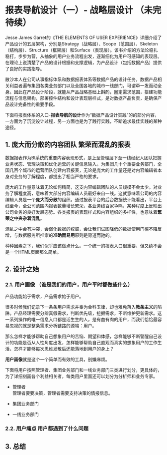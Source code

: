 # 报表导航设计（一）- 战略层设计  （未完待续）  
Jesse James Garret的《THE ELEMENTS OF USER EXPERIENCE》详细介绍了产品设计的五层架构，分别是Strategy（战略层）、Scope（范围层）、Skeleton（结构层）、Structure（框架层）和Surface（表现层）。该书介绍的方法论稳扎稳打，步步为营，从抽象的用户业务流程出发，逐渐细化为用户可感知的表现层。在理论上说清楚了产品的设计根据和支撑逻辑，为产品设计（包括数据产品）提供了良好的实践指导。   

散沙本人在公司从事指标体系和数据报表体系等数据产品的设计任务，数据产品相关利益者遍布集团各类业务部门以及全国各地的城市一线部门，可谓牵一发而动全身。因此在产品设计阶段，就能从产品战略基础上斟酌，圈定需求范围，搭建功能流程与信息架构，部署控件结构和设计表现层样式，是对数据产品负责，是确保产品设计完备性的重要手段。   

下面将报表体系的入口-**报表导航的设计**作为“数据产品设计实践”的的部分内容，一方面为了沉淀设计过程，另一方面也是为了践行实践，不断追求最佳实践的某种途径。

## 1. 庞大而分散的内容团队 繁荣而混乱的报表
数据报表作为BI系统的重要内容表现形式，是上至管理层下至一线经纪人团队把握业务状态、管理决策和优化运营的关键信息输入。为集团几十个重要业务部门，全国几百个城市的运营团队创建内容报表，无论是庞大的工作量还是对内容编辑者本身对业务的了解程度，都提出了相当严格的要求。   

庞大的工作量意味着无论如何精简，这支内容编辑团队的人员规模不会太少。对业务了解程度高，意味着大部分内容编辑人员最好来自一线。这就意味着公司的内容编辑人员是一个**庞大而分散**的组织。通过报表平台的后台数据统计能看出，平台上线至今，全公司范围内报表数量增长繁荣，各业务线百家争鸣，某种程度上反映出公司业务的良好发展态势。各类报表的表现样式和内容组织的多样性，也意味着**繁荣之中夹杂着混乱**。   

混乱之中会有冲突，会弱化数据的权威，会让我们试图降低的数据使用门槛不降反增，与数据服务所推崇的**准确而易用**原则是背道而驰的。   

种种因素之下，我们似乎应该做点什么。一个统一的报表入口很重要，但又绝不会是一个HTML页面那么简单。


## 2. 设计之始
### 2.1. 用户画像 （谁是我们的用户，用户平时都做些什么）   
产品功能始于需求，产品需求始于用户。   

很多时候我们记录下一条条用户需求并奉为金科玉律，却也难免落入**教条主义**的陷阱。产品经理需要分辨真假需求，判断优先级，挖掘需求，不断维护更新需求。这一系列操作的唯一信息入口都是活生生的人，是有血有肉的用户，而我们恰恰最容易忽视的就是整条需求分析链路的源端：用户。   

那么怎样才能够帮助自己想象用户的苦恼、期望和体感，怎样能够不断警醒自己设计的功能是否从人性角度出发，怎样能够帮助自己直观而真实的想象用户的工作生活，怎样才能够每次思维发散后还能落地到用户的身上？  

**用户画像**就是这个一个简单而有效的工具，别嫌麻烦。

下面将用户按照管理者、集团业务部门和一线业务部门三类进行划分，更具体的，为了详细刻画各个利益相关者，每类用户里面还可以划分为分析师和业务专家。   

* 管理者   
管理者要要决策，管理者需要支持决策的情报信息。

* 集团业务部门
* 一线业务部门 

### 2.2. 用户痛点 用户都遇到了什么问题   


## 3. 总结
